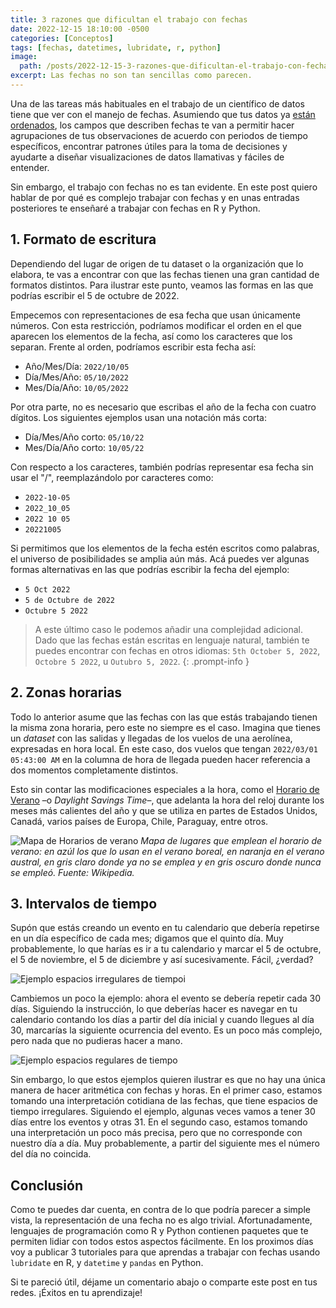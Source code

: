 ```yaml
---
title: 3 razones que dificultan el trabajo con fechas
date: 2022-12-15 18:10:00 -0500
categories: [Conceptos]
tags: [fechas, datetimes, lubridate, r, python]
image: 
  path: /posts/2022-12-15-3-razones-que-dificultan-el-trabajo-con-fechas/hero.png
excerpt: Las fechas no son tan sencillas como parecen.
---
```


Una de las tareas más habituales en el trabajo de un científico de datos tiene que ver con el manejo de fechas. Asumiendo que tus datos ya [están ordenados](https://www.camartinezbu.com/posts/que-significa-que-los-datos-esten-ordenados/), los campos que describen fechas te van a permitir hacer agrupaciones de tus observaciones de acuerdo con periodos de tiempo específicos, encontrar patrones útiles para la toma de decisiones y ayudarte a diseñar visualizaciones de datos llamativas y fáciles de entender.

Sin embargo, el trabajo con fechas no es tan evidente. En este post quiero hablar de por qué es complejo trabajar con fechas y en unas entradas posteriores te enseñaré a trabajar con fechas en R y Python.

## 1. Formato de escritura

Dependiendo del lugar de origen de tu dataset o la organización que lo elabora, te vas a encontrar con que las fechas tienen una gran cantidad de formatos distintos. Para ilustrar este punto, veamos las formas en las que podrías escribir el 5 de octubre de 2022.

Empecemos con representaciones de esa fecha que usan únicamente números. Con esta restricción, podríamos modificar el orden en el que aparecen los elementos de la fecha, así como los caracteres que los separan. Frente al orden, podríamos escribir esta fecha así:

- Año/Mes/Día: `2022/10/05`
- Día/Mes/Año: `05/10/2022`
- Mes/Día/Año: `10/05/2022`

Por otra parte, no es necesario que escribas el año de la fecha con cuatro dígitos. Los siguientes ejemplos usan una notación más corta:

- Día/Mes/Año corto: `05/10/22`
- Mes/Día/Año corto: `10/05/22`

Con respecto a los caracteres, también podrías representar esa fecha sin usar el "/", reemplazándolo por caracteres como:

- `2022-10-05`
- `2022_10_05`
- `2022 10 05`
- `20221005`

Si permitimos que los elementos de la fecha estén escritos como palabras, el universo de posibilidades se amplia aún más. Acá puedes ver algunas formas alternativas en las que podrías escribir la fecha del ejemplo:

- `5 Oct 2022`
- `5 de Octubre de 2022`
- `Octubre 5 2022`

> A este último caso le podemos añadir una complejidad adicional. Dado que las fechas están escritas en lenguaje natural, también te puedes encontrar con fechas en otros idiomas: `5th October 5, 2022`,  `Octobre 5 2022`, u `Outubro 5, 2022`.
> {: .prompt-info }

## 2. Zonas horarias

Todo lo anterior asume que las fechas con las que estás trabajando tienen la misma zona horaria, pero este no siempre es el caso. Imagina que tienes un *dataset* con las salidas y llegadas de los vuelos de una aerolínea, expresadas en hora local. En este caso, dos vuelos que tengan `2022/03/01 05:43:00 AM`  en la columna de hora de llegada pueden hacer referencia a dos momentos completamente distintos.

Esto sin contar las modificaciones especiales a la hora, como el [Horario de Verano](https://es.wikipedia.org/wiki/Horario_de_verano) –o *Daylight Savings Time*–, que adelanta la hora del reloj durante los meses más calientes del año y que se utiliza en partes de Estados Unidos, Canadá, varios países de Europa, Chile, Paraguay, entre otros.

![Mapa de Horarios de verano](https://upload.wikimedia.org/wikipedia/commons/thumb/1/16/DST_Countries_Map.png/1280px-DST_Countries_Map.png)
*Mapa de lugares que emplean el horario de verano: en azúl los que lo usan en el verano boreal, en naranja en el verano austral, en gris claro donde ya no se emplea y en gris oscuro donde nunca se empleó. Fuente: Wikipedia.*

## 3. Intervalos de tiempo

Supón que estás creando un evento en tu calendario que debería repetirse en un día específico de cada mes; digamos que el quinto día. Muy probablemente, lo que harías es ir a tu calendario y marcar el 5 de octubre, el 5 de noviembre, el 5 de diciembre y así sucesivamente. Fácil, ¿verdad?

![Ejemplo espacios irregulares de tiempoi](/posts/2022-12-15-3-razones-que-dificultan-el-trabajo-con-fechas/Figura1.png)

Cambiemos un poco la ejemplo: ahora el evento se debería repetir cada 30 días. Siguiendo la instrucción, lo que deberías hacer es navegar en tu calendario contando los días a partir del día inicial y cuando llegues al día 30, marcarías la siguiente ocurrencia del evento. Es un poco más complejo, pero nada que no pudieras hacer a mano.

![Ejemplo espacios regulares de tiempo](/posts/2022-12-15-3-razones-que-dificultan-el-trabajo-con-fechas/Figura2.png)

Sin embargo, lo que estos ejemplos quieren ilustrar es que no hay una única manera de hacer aritmética con fechas y horas. En el primer caso, estamos tomando una interpretación cotidiana de las fechas, que tiene espacios de tiempo irregulares. Siguiendo el ejemplo, algunas veces vamos a tener 30 días entre los eventos y otras 31. En el segundo caso, estamos tomando una interpretación un poco más precisa, pero que no corresponde con nuestro día a día. Muy probablemente, a partir del siguiente mes el número del día no coincida.

## Conclusión

Como te puedes dar cuenta, en contra de lo que podría parecer a simple vista, la representación de una fecha no es algo trivial. Afortunadamente, lenguajes de programación como R y Python contienen paquetes que te permiten lidiar con todos estos aspectos fácilmente. En los proximos días voy a publicar 3 tutoriales para que aprendas a trabajar con fechas usando `lubridate` en R, y `datetime` y `pandas` en Python.

Si te pareció útil, déjame un comentario abajo o comparte este post en tus redes. ¡Éxitos en tu aprendizaje!
